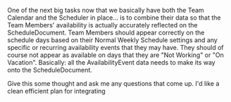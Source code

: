 One of the next big tasks now that we basically have both the Team Calendar and the Scheduler in place... is to combine their data so that the Team Members' availability is actually accurately reflected on the ScheduleDocument. Team Members should appear correctly on the schedule days based on their Normal Weekly Schedule settings and any specific or recurring availability events that they may have. They should of course not appear as available on days that they are "Not Working" or "On Vacation". Basically: all the AvailabilityEvent data needs to make its way onto the ScheduleDocument. 

Give this some thought and ask me any questions that come up. I'd like a clean efficient plan for integrating 